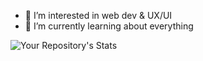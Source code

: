 - 👀 I’m interested in web dev & UX/UI
- 🌱 I’m currently learning about everything

![Your Repository's Stats](https://github-readme-stats.vercel.app/api?username=/emma-dougherty&show_icons=true)



<!---
emma-dougherty/emma-dougherty is a ✨ special ✨ repository because its `README.md` (this file) appears on your GitHub profile.
You can click the Preview link to take a look at your changes.
--->

